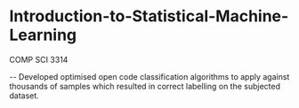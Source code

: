 # Introduction-to-Statistical-Machine-Learning
COMP SCI 3314

-- Developed optimised open code classification algorithms to apply against thousands of samples which resulted in correct labelling on the subjected dataset. 
